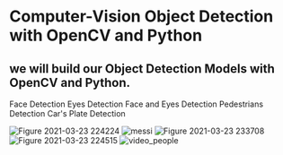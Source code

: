 # Computer-Vision Object Detection with OpenCV and Python

## we will build our Object Detection Models with OpenCV and Python.

Face Detection 
Eyes Detection
Face and Eyes Detection
Pedestrians Detection
Car's Plate Detection

![Figure 2021-03-23 224224](https://user-images.githubusercontent.com/46414243/112224362-df269300-8c33-11eb-8956-b77a6c43cc78.png)
![messi](https://user-images.githubusercontent.com/46414243/112224370-e188ed00-8c33-11eb-9f00-2827d9de50f1.jpg)
![Figure 2021-03-23 233708](https://user-images.githubusercontent.com/46414243/112224384-e3eb4700-8c33-11eb-8007-25aa1d5c1a2d.png)
![Figure 2021-03-23 224515](https://user-images.githubusercontent.com/46414243/112224396-e6e63780-8c33-11eb-890f-1187cc2120c9.png)
![video_people](https://user-images.githubusercontent.com/46414243/112224417-ee0d4580-8c33-11eb-80cf-23dbf40951e7.png)
